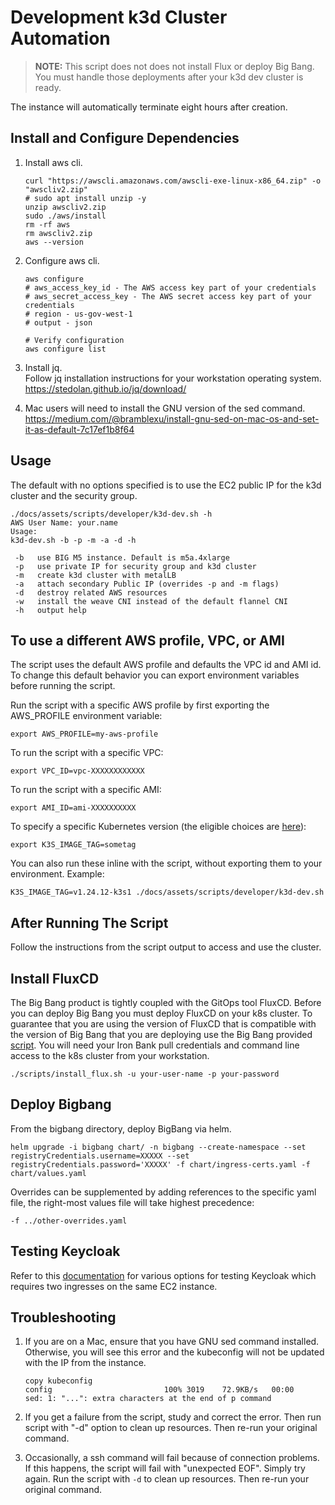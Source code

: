 # Development k3d Cluster Automation

> **NOTE:** This script does not does not install Flux or deploy Big Bang. You must handle those deployments after your k3d dev cluster is ready.

The instance will automatically terminate eight hours after creation.

## Install and Configure Dependencies

1. Install aws cli.

   ```shell
   curl "https://awscli.amazonaws.com/awscli-exe-linux-x86_64.zip" -o "awscliv2.zip"
   # sudo apt install unzip -y
   unzip awscliv2.zip
   sudo ./aws/install
   rm -rf aws
   rm awscliv2.zip
   aws --version
   ```

1. Configure aws cli.

   ```shell
   aws configure
   # aws_access_key_id - The AWS access key part of your credentials
   # aws_secret_access_key - The AWS secret access key part of your credentials
   # region - us-gov-west-1
   # output - json

   # Verify configuration
   aws configure list
   ```

1. Install jq.  
    Follow jq installation instructions for your workstation operating system.  
    <https://stedolan.github.io/jq/download/>

1. Mac users will need to install the GNU version of the sed command.  
   <https://medium.com/@bramblexu/install-gnu-sed-on-mac-os-and-set-it-as-default-7c17ef1b8f64>

## Usage

The default with no options specified is to use the EC2 public IP for the k3d cluster and the security group.

```shell
./docs/assets/scripts/developer/k3d-dev.sh -h
AWS User Name: your.name
Usage:
k3d-dev.sh -b -p -m -a -d -h

 -b   use BIG M5 instance. Default is m5a.4xlarge
 -p   use private IP for security group and k3d cluster
 -m   create k3d cluster with metalLB
 -a   attach secondary Public IP (overrides -p and -m flags)
 -d   destroy related AWS resources
 -w   install the weave CNI instead of the default flannel CNI
 -h   output help
```
## To use a different AWS profile, VPC, or AMI
The script uses the default AWS profile and defaults the VPC id and AMI id. 
To change this default behavior you can export environment variables before running the script.  

Run the script with a specific AWS profile by first exporting the AWS_PROFILE environment variable:
```shell
export AWS_PROFILE=my-aws-profile
```
To run the script with a specific VPC:
```shell
export VPC_ID=vpc-XXXXXXXXXXXX
```
To run the script with a specific AMI:
```shell
export AMI_ID=ami-XXXXXXXXXX
```
To specify a specific Kubernetes version (the eligible choices are [here](https://hub.docker.com/r/rancher/k3s/tags)):
```shell
export K3S_IMAGE_TAG=sometag
```

You can also run these inline with the script, without exporting them to your environment.  Example:

```shell
K3S_IMAGE_TAG=v1.24.12-k3s1 ./docs/assets/scripts/developer/k3d-dev.sh
```

## After Running The Script

Follow the instructions from the script output to access and use the cluster.


## Install FluxCD

The Big Bang product is tightly coupled with the GitOps tool FluxCD. Before you can deploy Big Bang you must deploy FluxCD on your k8s cluster. To guarantee that you are using the version of FluxCD that is compatible with the version of Big Bang that you are deploying use the Big Bang provided [script](../../../scripts/install_flux.sh). You will need your Iron Bank pull credentials and command line access to the k8s cluster from your workstation.

```shell
./scripts/install_flux.sh -u your-user-name -p your-password
```

## Deploy Bigbang

From the bigbang directory, deploy BigBang via helm.
```shell
helm upgrade -i bigbang chart/ -n bigbang --create-namespace --set registryCredentials.username=XXXXX --set registryCredentials.password='XXXXX' -f chart/ingress-certs.yaml -f chart/values.yaml
```

Overrides can be supplemented by adding references to the specific yaml file, the right-most values file will take highest precedence: 
```shell
-f ../other-overrides.yaml
```

## Testing Keycloak

Refer to this [documentation](package-integration/sso.md#Prerequisites) for various options for testing Keycloak which requires two ingresses on the same EC2 instance.

## Troubleshooting

1. If you are on a Mac, ensure that you have GNU sed command installed. Otherwise, you will see this error and the kubeconfig will not be updated with the IP from the instance.

   ```console
   copy kubeconfig
   config                         100% 3019    72.9KB/s   00:00
   sed: 1: "...": extra characters at the end of p command

   ```

2. If you get a failure from the script, study and correct the error. Then run script with "-d" option to clean up resources. Then re-run your original command.

3. Occasionally, a ssh command will fail because of connection problems. If this happens, the script will fail with "unexpected EOF". Simply try again. Run the script with `-d` to clean up resources. Then re-run your original command.
